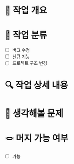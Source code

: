 # 🌟 작업 개요

# 🧾 작업 분류

- [ ] 버그 수정
- [ ] 신규 기능
- [ ] 프로젝트 구조 변경

# 🔍 작업 상세 내용

# 🤔 생각해볼 문제

# 🪢 머지 가능 여부

- [ ] 가능
